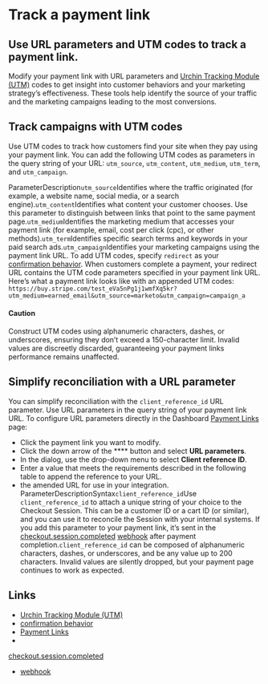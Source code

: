 # Track a payment link

## Use URL parameters and UTM codes to track a payment link.

Modify your payment link with URL parameters and [Urchin Tracking Module
(UTM)](https://en.wikipedia.org/wiki/UTM_parameters) codes to get insight into
customer behaviors and your marketing strategy’s effectiveness. These tools help
identify the source of your traffic and the marketing campaigns leading to the
most conversions.

## Track campaigns with UTM codes

Use UTM codes to track how customers find your site when they pay using your
payment link. You can add the following UTM codes as parameters in the query
string of your URL: `utm_source`, `utm_content`, `utm_medium`, `utm_term`, and
`utm_campaign`.

ParameterDescription`utm_source`Identifies where the traffic originated (for
example, a website name, social media, or a search
engine).`utm_content`Identifies what content your customer chooses. Use this
parameter to distinguish between links that point to the same payment
page.`utm_medium`Identifies the marketing medium that accesses your payment link
(for example, email, cost per click (cpc), or other
methods).`utm_term`Identifies specific search terms and keywords in your paid
search ads.`utm_campaign`Identifies your marketing campaigns using the payment
link URL.
To add UTM codes, specify `redirect` as your [confirmation
behavior](https://docs.stripe.com/payment-links/post-payment#change-confirmation-behavior).
When customers complete a payment, your redirect URL contains the UTM code
parameters specified in your payment link URL. Here’s what a payment link looks
like with an appended UTM codes:
`https://buy.stripe.com/test_eVa5nPg1j1wmfXq5kr?utm_medium=earned_email&utm_source=marketo&utm_campaign=campaign_a`

#### Caution

Construct UTM codes using alphanumeric characters, dashes, or underscores,
ensuring they don’t exceed a 150-character limit. Invalid values are discreetly
discarded, guaranteeing your payment links performance remains unaffected.

## Simplify reconciliation with a URL parameter

You can simplify reconciliation with the `client_reference_id` URL parameter.
Use URL parameters in the query string of your payment link URL. To configure
URL parameters directly in the Dashboard [Payment
Links](https://dashboard.stripe.com/payment-links) page:

- Click the payment link you want to modify.
- Click the down arrow of the **** button and select **URL parameters**.
- In the dialog, use the drop-down menu to select **Client reference ID**.
- Enter a value that meets the requirements described in the following table to
append the reference to your URL.
- the amended URL for use in your integration.
ParameterDescriptionSyntax`client_reference_id`Use `client_reference_id` to
attach a unique string of your choice to the Checkout Session. This can be a
customer ID or a cart ID (or similar), and you can use it to reconcile the
Session with your internal systems. If you add this parameter to your payment
link, it’s sent in the
[checkout.session.completed](https://docs.stripe.com/api/events/types#event_types-checkout.session.completed)
[webhook](https://docs.stripe.com/webhooks) after payment
completion.`client_reference_id` can be composed of alphanumeric characters,
dashes, or underscores, and be any value up to 200 characters. Invalid values
are silently dropped, but your payment page continues to work as expected.

## Links

- [Urchin Tracking Module (UTM)](https://en.wikipedia.org/wiki/UTM_parameters)
- [confirmation
behavior](https://docs.stripe.com/payment-links/post-payment#change-confirmation-behavior)
- [Payment Links](https://dashboard.stripe.com/payment-links)
-
[checkout.session.completed](https://docs.stripe.com/api/events/types#event_types-checkout.session.completed)
- [webhook](https://docs.stripe.com/webhooks)